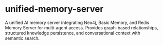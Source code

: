 # unified-memory-server
A unified AI memory server integrating Neo4j, Basic Memory, and Redis Memory Server for multi-agent access. Provides graph-based relationships, structured knowledge persistence, and conversational context with semantic search.
